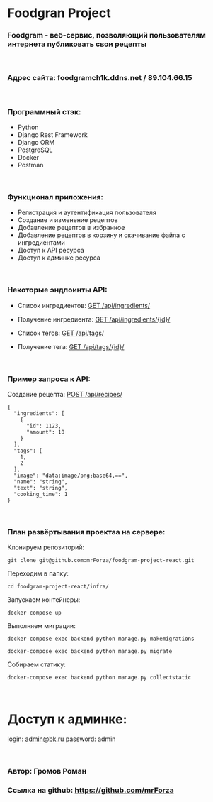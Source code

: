 # **Foodgran Project**

### Foodgram - веб-сервис, позволяющий пользователям интернета публиковать свои рецепты

<br/>

### Адрес сайта: **foodgramch1k.ddns.net / 89.104.66.15**

<br/>

### **Программный стэк:**
- Python
- Django Rest Framework
- Django ORM
- PostgreSQL
- Docker
- Postman

<br/>

### **Функционал приложения:**
- Регистрация и аутентификация пользователя
- Создание и изменение рецептов
- Добавление рецептов в избранное
- Добавление рецептов в корзину и скачивание файла с ингредиентами
- Доступ к API ресурса
- Доступ к админке ресурса

<br/>

### **Некоторые эндпоинты API:**
- Список ингредиентов: [GET /api/ingredients/](http://127.0.0.1/api/ingredients/)

- Получение ингредиента: [GET /api/ingredients/{id}/](http://127.0.0.1/api/ingredients/{id}/)

- Cписок тегов: [GET /api/tags/](http://127.0.0.1/api/tags/)

- Получение тега: [GET /api/tags/{id}/](http://127.0.0.1/api/tags/{id}/)

<br/>

### **Пример запроса к API:**
Создание рецепта: [POST /api/recipes/](http://127.0.0.1/api/recipes/)
```
{
  "ingredients": [
    {
      "id": 1123,
      "amount": 10
    }
  ],
  "tags": [
    1,
    2
  ],
  "image": "data:image/png;base64,==",
  "name": "string",
  "text": "string",
  "cooking_time": 1
}
```

<br/>

### **План развёртывания проектаа на сервере:**

Клонируем репозиторий:
```
git clone git@github.com:mrForza/foodgram-project-react.git
```

Переходим в папку:
```
cd foodgram-project-react/infra/
```

Запускаем контейнеры:
```
docker compose up
```

Выполняем миграции:
```
docker-compose exec backend python manage.py makemigrations

docker-compose exec backend python manage.py migrate
```

Собираем статику:
```
docker-compose exec backend python manage.py collectstatic
```

<br/>

# Доступ к админке:
login: admin@bk.ru
password: admin

<br/>

### Автор: **Громов Роман**
### Ссылка на github: **https://github.com/mrForza**
